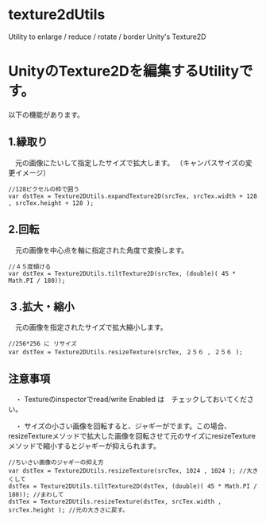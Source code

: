# texture2dUtils
Utility to enlarge / reduce / rotate / border Unity's Texture2D

# UnityのTexture2Dを編集するUtilityです。


以下の機能があります。

## 1.縁取り
　元の画像にたいして指定したサイズで拡大します。
 （キャンパスサイズの変更イメージ） 

```
//128ピクセルの枠で囲う
var dstTex = Texture2DUtils.expandTexture2D(srcTex, srcTex.width + 128 , srcTex.height + 128 );
```


## 2.回転
　元の画像を中心点を軸に指定された角度で変換します。

```
//４５度傾ける
var dstTex = Texture2DUtils.tiltTexture2D(srcTex, (double)( 45 * Math.PI / 180));
```


## ３.拡大・縮小
　元の画像を指定されたサイズで拡大縮小します。

```
//256*256 に リサイズ
var dstTex = Texture2DUtils.resizeTexture(srcTex, ２５６ , ２５６ );
```

## 注意事項

　・ Textureのinspectorでread/write Enabled は　チェックしておいてください。

　・ サイズの小さい画像を回転すると、ジャギーがでます。この場合、resizeTextureメソッドで拡大した画像を回転させて元のサイズにresizeTextureメソッドで縮小するとジャギーが抑えられます。
``` 
//ちいさい画像のジャギーの抑え方
var dstTex = Texture2DUtils.resizeTexture(srcTex, 1024 , 1024 ); //大きくして
dstTex = Texture2DUtils.tiltTexture2D(dstTex, (double)( 45 * Math.PI / 180)); //まわして
dstTex = Texture2DUtils.resizeTexture(dstTex, srcTex.width , srcTex.height ); //元の大きさに戻す。
```
